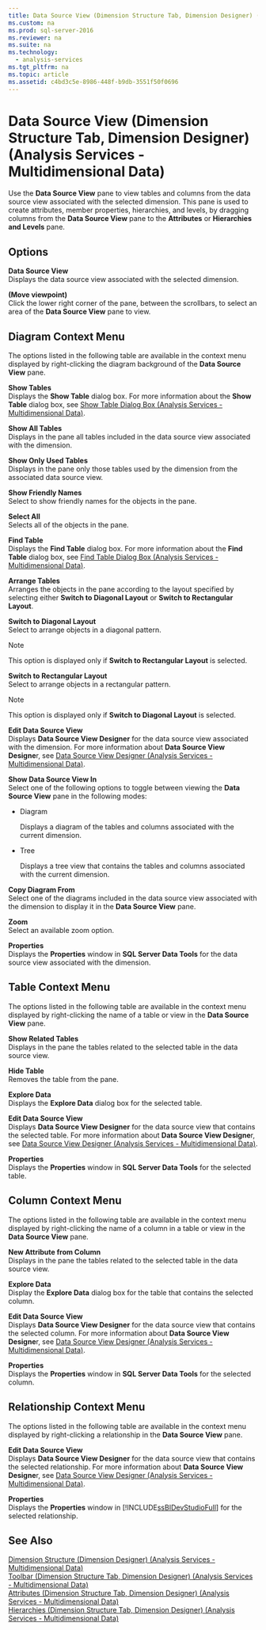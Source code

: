 ```yaml
---
title: Data Source View (Dimension Structure Tab, Dimension Designer) (Analysis Services - Multidimensional Data)
ms.custom: na
ms.prod: sql-server-2016
ms.reviewer: na
ms.suite: na
ms.technology: 
  - analysis-services
ms.tgt_pltfrm: na
ms.topic: article
ms.assetid: c4bd3c5e-8986-448f-b9db-3551f50f0696
---
```

# Data Source View (Dimension Structure Tab, Dimension Designer) (Analysis Services - Multidimensional Data)
  Use the **Data Source View** pane to view tables and columns from the data source view associated with the selected dimension. This pane is used to create attributes, member properties, hierarchies, and levels, by dragging columns from the **Data Source View** pane to the **Attributes** or **Hierarchies and Levels** pane.  
  
## Options  
 **Data Source View**  
 Displays the data source view associated with the selected dimension.  
  
 **\(Move viewpoint\)**  
 Click the lower right corner of the pane, between the scrollbars, to select an area of the **Data Source View** pane to view.  
  
## Diagram Context Menu  
 The options listed in the following table are available in the context menu displayed by right\-clicking the diagram background of the **Data Source View** pane.  
  
 **Show Tables**  
 Displays the **Show Table** dialog box. For more information about the **Show Table** dialog box, see [Show Table Dialog Box &#40;Analysis Services - Multidimensional Data&#41;](../../Topics/TopicNameNotContainA/Show-Table-Dialog-Box--Analysis-Services---Multidimensional-Data-.md).  
  
 **Show All Tables**  
 Displays in the pane all tables included in the data source view associated with the dimension.  
  
 **Show Only Used Tables**  
 Displays in the pane only those tables used by the dimension from the associated data source view.  
  
 **Show Friendly Names**  
 Select to show friendly names for the objects in the pane.  
  
 **Select All**  
 Selects all of the objects in the pane.  
  
 **Find Table**  
 Displays the **Find Table** dialog box. For more information about the **Find Table** dialog box, see [Find Table Dialog Box &#40;Analysis Services - Multidimensional Data&#41;](../../Topics/TopicNameNotContainA/Find-Table-Dialog-Box--Analysis-Services---Multidimensional-Data-.md).  
  
 **Arrange Tables**  
 Arranges the objects in the pane according to the layout specified by selecting either **Switch to Diagonal Layout** or **Switch to Rectangular Layout**.  
  
 **Switch to Diagonal Layout**  
 Select to arrange objects in a diagonal pattern.  
  
> [!NOTE]  
>  This option is displayed only if **Switch to Rectangular Layout** is selected.  
  
 **Switch to Rectangular Layout**  
 Select to arrange objects in a rectangular pattern.  
  
> [!NOTE]  
>  This option is displayed only if **Switch to Diagonal Layout** is selected.  
  
 **Edit Data Source View**  
 Displays **Data Source View Designer** for the data source view associated with the dimension. For more information about **Data Source View Designe**r, see [Data Source View Designer &#40;Analysis Services - Multidimensional Data&#41;](../../Topics/TopicNameNotContainA/Data-Source-View-Designer--Analysis-Services---Multidimensional-Data-.md).  
  
 **Show Data Source View In**  
 Select one of the following options to toggle between viewing the **Data Source View** pane in the following modes:  
  
-   Diagram  
  
     Displays a diagram of the tables and columns associated with the current dimension.  
  
-   Tree  
  
     Displays a tree view that contains the tables and columns associated with the current dimension.  
  
 **Copy Diagram From**  
 Select one of the diagrams included in the data source view associated with the dimension to display it in the **Data Source View** pane.  
  
 **Zoom**  
 Select an available zoom option.  
  
 **Properties**  
 Displays the **Properties** window in **SQL Server Data Tools** for the data source view associated with the dimension.  
  
## Table Context Menu  
 The options listed in the following table are available in the context menu displayed by right\-clicking the name of a table or view in the **Data Source View** pane.  
  
 **Show Related Tables**  
 Displays in the pane the tables related to the selected table in the data source view.  
  
 **Hide Table**  
 Removes the table from the pane.  
  
 **Explore Data**  
 Displays the **Explore Data** dialog box for the selected table.  
  
 **Edit Data Source View**  
 Displays **Data Source View Designer** for the data source view that contains the selected table. For more information about **Data Source View Designe**r, see [Data Source View Designer &#40;Analysis Services - Multidimensional Data&#41;](../../Topics/TopicNameNotContainA/Data-Source-View-Designer--Analysis-Services---Multidimensional-Data-.md).  
  
 **Properties**  
 Displays the **Properties** window in **SQL Server Data Tools** for the selected table.  
  
## Column Context Menu  
 The options listed in the following table are available in the context menu displayed by right\-clicking the name of a column in a table or view in the **Data Source View** pane.  
  
 **New Attribute from Column**  
 Displays in the pane the tables related to the selected table in the data source view.  
  
 **Explore Data**  
 Display the **Explore Data** dialog box for the table that contains the selected column.  
  
 **Edit Data Source View**  
 Displays **Data Source View Designer** for the data source view that contains the selected column. For more information about **Data Source View Designe**r, see [Data Source View Designer &#40;Analysis Services - Multidimensional Data&#41;](../../Topics/TopicNameNotContainA/Data-Source-View-Designer--Analysis-Services---Multidimensional-Data-.md).  
  
 **Properties**  
 Displays the **Properties** window in **SQL Server Data Tools** for the selected column.  
  
## Relationship Context Menu  
 The options listed in the following table are available in the context menu displayed by right\-clicking a relationship in the **Data Source View** pane.  
  
 **Edit Data Source View**  
 Displays **Data Source View Designer** for the data source view that contains the selected relationship. For more information about **Data Source View Designe**r, see [Data Source View Designer &#40;Analysis Services - Multidimensional Data&#41;](../../Topics/TopicNameNotContainA/Data-Source-View-Designer--Analysis-Services---Multidimensional-Data-.md).  
  
 **Properties**  
 Displays the **Properties** window in [!INCLUDE[ssBIDevStudioFull](../../Token/Other/ssBIDevStudioFull_md.md)] for the selected relationship.  
  
## See Also  
 [Dimension Structure &#40;Dimension Designer&#41; &#40;Analysis Services - Multidimensional Data&#41;](../../Topics/TopicNameNotContainA/Dimension-Structure--Dimension-Designer---Analysis-Services---Multidimensional-Data-.md)   
 [Toolbar &#40;Dimension Structure Tab, Dimension Designer&#41; &#40;Analysis Services - Multidimensional Data&#41;](../../Topics/TopicNameNotContainA/Toolbar--Dimension-Structure-Tab--Dimension-Designer---Analysis-Services---Multidimensional-Data-.md)   
 [Attributes &#40;Dimension Structure Tab, Dimension Designer&#41; &#40;Analysis Services - Multidimensional Data&#41;](../../Topics/TopicNameNotContainA/Attributes--Dimension-Structure-Tab--Dimension-Designer---Analysis-Services---Multidimensional-Data-.md)   
 [Hierarchies &#40;Dimension Structure Tab, Dimension Designer&#41; &#40;Analysis Services - Multidimensional Data&#41;](../../Topics/TopicNameNotContainA/Hierarchies--Dimension-Structure-Tab--Dimension-Designer---Analysis-Services---Multidimensional-Data-.md)  
  
  